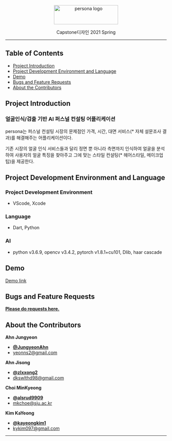 <p align="center">
    <img src="https://user-images.githubusercontent.com/59993071/121624045-c21f9480-caab-11eb-9686-d9ef12b948be.jpg" alt="persona logo" width="200" height="60">
</p>

<p align="center">
  Capstone디자인 2021 Spring
</p>
   
 
* * *


## Table of Contents

- [Project Introduction](#Project-Introduction)
- [Project Development Environment and Language](#Project-Development-Environment-and-Language)
- [Demo](#Demo)
- [Bugs and Feature Requests](#Bugs-and-Feature-Requests)
- [About the Contributors](#About-the-Contributors)


## Project Introduction

### 얼굴인식/검출 기반 AI 퍼스널 컨설팅 어플리케이션

 persona는 퍼스널 컨설팅 시장의 문제점인 가격, 시간, 대면 서비스(* 자체 설문조사 결과)를 해결해주는 어플리케이션이다.
 
 기존 시장의 얼굴 인식 서비스들과 달리 정면 뿐 아니라 측면까지 인식하여 얼굴을 분석하여 사용자의 얼굴 특징을 찾아주고 그에 맞는 스타일 컨설팅(* 헤어스타일, 메이크업 팁)을 제공한다.

## Project Development Environment and Language

### Project Development Environment 
- VScode, Xcode

### Language
- Dart, Python

### AI
- python v3.6.9, opencv v3.4.2, pytorch v1.8.1+cu101, Dlib, haar cascade

## Demo

[Demo link](https://youtu.be/6P22nLsFLqE)


## Bugs and Feature Requests

[**Please do requests here.**](https://github.com/alsrud9909/persona/issues)


## About the Contributors

**Ahn Jungyeon**
- [**@JungyeonAhn**](https://github.com/JungyeonAhn)
- <yeonns2@gmail.com>

**Ahn Jisong**
- [**@zIxxong2**](https://github.com/zIxxong2)
- <dkswlthd98@gmail.com>

**Choi MinKyeong**
- [**@alsrud9909**](https://github.com/alsrud9909)   
- <mkchoe@sju.ac.kr>

**Kim KaYeong**
- [**@kayeongkim1**](https://github.com/kayeongkim1)
- <kykim097@gmail.com>



* * *
